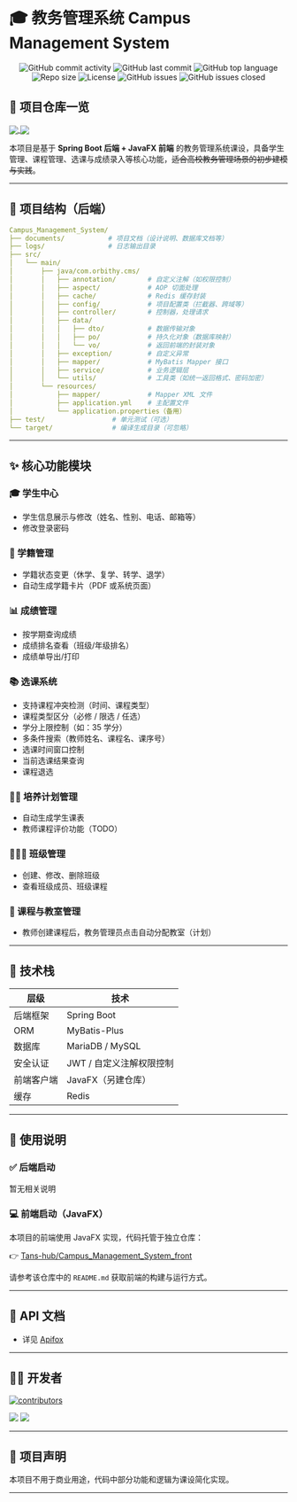 # 🎓 教务管理系统 Campus Management System

<div align="center">

![GitHub commit activity](https://img.shields.io/github/commit-activity/m/Hanserprpr/Campus_Management_System)
![GitHub last commit](https://img.shields.io/github/last-commit/Hanserprpr/Campus_Management_System)
![GitHub top language](https://img.shields.io/github/languages/top/Hanserprpr/Campus_Management_System)
![Repo size](https://img.shields.io/github/repo-size/Hanserprpr/Campus_Management_System)
![License](https://img.shields.io/github/license/Hanserprpr/Campus_Management_System)
![GitHub issues](https://img.shields.io/github/issues/Hanserprpr/Campus_Management_System)
![GitHub issues closed](https://img.shields.io/github/issues-closed/Hanserprpr/Campus_Management_System)

</div>

## 📌 项目仓库一览

<a href="https://github.com/Hanserprpr/Campus_Management_System">
  <img align="center" src="https://github-readme-stats.vercel.app/api/pin/?username=Hanserprpr&repo=Campus_Management_System" />
</a>

<a href="https://github.com/Tans-hub/Campus_Management_System_front">
  <img align="center" src="https://github-readme-stats.vercel.app/api/pin/?username=PycmgMagic&repo=Campus_Management_System_front" />
</a>

本项目是基于 **Spring Boot 后端 + JavaFX 前端** 的教务管理系统课设，具备学生管理、课程管理、选课与成绩录入等核心功能，~~适合高校教务管理场景的初步建模与实践~~。

---

## 📁 项目结构（后端）

```yaml
Campus_Management_System/
├── documents/           # 项目文档（设计说明、数据库文档等）
├── logs/                # 日志输出目录
├── src/
│   └── main/
│       ├── java/com.orbithy.cms/
│       │   ├── annotation/        # 自定义注解（如权限控制）
│       │   ├── aspect/            # AOP 切面处理
│       │   ├── cache/             # Redis 缓存封装
│       │   ├── config/            # 项目配置类（拦截器、跨域等）
│       │   ├── controller/        # 控制器，处理请求
│       │   ├── data/
│       │   │   ├── dto/           # 数据传输对象
│       │   │   ├── po/            # 持久化对象（数据库映射）
│       │   │   └── vo/            # 返回前端的封装对象
│       │   ├── exception/         # 自定义异常
│       │   ├── mapper/            # MyBatis Mapper 接口
│       │   ├── service/           # 业务逻辑层
│       │   └── utils/             # 工具类（如统一返回格式、密码加密）
│       └── resources/
│           ├── mapper/            # Mapper XML 文件
│           ├── application.yml    # 主配置文件
│           └── application.properties（备用）
├── test/                 # 单元测试（可选）
└── target/               # 编译生成目录（可忽略）
```

---

## ✨ 核心功能模块

### 🎓 学生中心

- 学生信息展示与修改（姓名、性别、电话、邮箱等）
- 修改登录密码

### 📘 学籍管理

- 学籍状态变更（休学、复学、转学、退学）
- 自动生成学籍卡片（PDF 或系统页面）

### 📊 成绩管理

- 按学期查询成绩
- 成绩排名查看（班级/年级排名）
- 成绩单导出/打印

### 📚 选课系统

- 支持课程冲突检测（时间、课程类型）
- 课程类型区分（必修 / 限选 / 任选）
- 学分上限控制（如：35 学分）
- 多条件搜索（教师姓名、课程名、课序号）
- 选课时间窗口控制
- 当前选课结果查询
- 课程退选

### 🧑‍🏫 培养计划管理

- 自动生成学生课表
- 教师课程评价功能（TODO）

### 🧑‍🤝‍🧑 班级管理

- 创建、修改、删除班级
- 查看班级成员、班级课程

### 🏫 课程与教室管理

- 教师创建课程后，教务管理员点击自动分配教室（计划）

---

## 🧰 技术栈

| 层级    | 技术              |
|-------|-----------------|
| 后端框架  | Spring Boot     |
| ORM   | MyBatis-Plus    |
| 数据库   | MariaDB / MySQL |
| 安全认证  | JWT / 自定义注解权限控制 |
| 前端客户端 | JavaFX（另建仓库）    |
| 缓存    | Redis           |

---

## 📄 使用说明

### ✅ 后端启动

暂无相关说明

### 💻 前端启动（JavaFX）

本项目的前端使用 JavaFX 实现，代码托管于独立仓库：

👉 [Tans-hub/Campus_Management_System_front](https://github.com/Tans-hub/Campus_Management_System_front)

请参考该仓库中的 `README.md` 获取前端的构建与运行方式。

---

## 🔗 API 文档

- 详见 [Apifox](https://cmsdoc.orbithy.com)

---

## 🧑‍💻 开发者

[![contributors](https://contrib.rocks/image?repo=Hanserprpr/Campus_Management_System)](https://github.com/Hanserprpr/Campus_Management_System/graphs/contributors)

<img src="http://github-profile-summary-cards.vercel.app/api/cards/profile-details?username=Hanserprpr&theme=default" />

<img src="http://github-profile-summary-cards.vercel.app/api/cards/profile-details?username=N2H4-xz&theme=default" />

---

## 📜 项目声明

本项目不用于商业用途，代码中部分功能和逻辑为课设简化实现。

---
